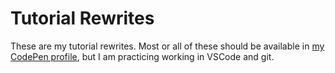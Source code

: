 # Tutorial Rewrites

These are my tutorial rewrites. Most or all of these should be available in [my CodePen profile](https://codepen.io/bgbraithwaite/), but I am practicing working in VSCode and git.